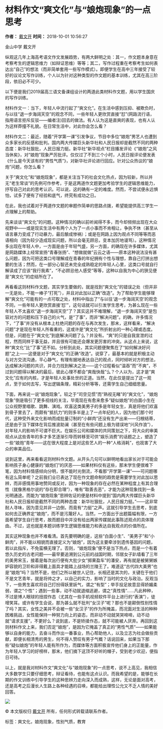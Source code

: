 # 材料作文“爽文化”与“娘炮现象”的一点思考

**作者：** [戴文开](https://www.douban.com/people/iamdwk/)
**时间：** 2018-10-01 10:56:27

金山中学 戴文开

纵观这几年上海高考语文作文发展趋势，有两大鲜明之处：其一，作文题本身意在考察考生的逻辑思维力（如辩证思维）等等；其二，写作过程重在考察考生如何表达出“自己”的想法（而非简单套用一些写作模式）。即便学生在高中三年接受了较好的议论文写作训练，个人以为针对这种类型的作文题的基本训练，尤其在高三阶段，依旧必不可少。

以下便是我们2019届高三语文备课组设计的两道此类材料作文题，用以学生国庆的写作训练。

材料作文一：当下，年轻人中流行起了“爽文化”。在生活中感到压抑、被欺负时，与以往“退一步海阔天空”的观念不同，一些年轻人更欣赏直接“怼”(网路流行语，指用语言拒斥反驳——编者注)回去的做法。有人认为这是直爽的表现，也有人认为这样莽撞不礼貌。在日常生活中，对此你会怎么看？

材料作文二：最近，随着“开学第一课”引发争议，节目中多位“娘炮”男艺人也遭到众多家长的反感和批判。国内两大传媒巨头新华社和人民日报却是截然不同的两种态度：新华社狠批，人民日报力挺。新华社“新华视点”栏目播发评论《“娘炮”之风当休矣》，对“娘炮”现象严厉批评。仅仅过了不到三个小时，人民日报评论便发表《什么是今天该有的“男性气质”》，对新华社评论进行回应。针对公众热议的“娘炮”问题，你怎么看？

关于“爽文化”和“娘炮现象”，都是关注当下的社会文化热点，因为较新，所以并无“老生常谈”的先例可作参考，于是这两道作文题更加考验学生的逻辑思维能力，抒写自己对此的思考认识。可以说，这的确有一定的难度。然而，不尝试便永远惧怕，试多了便有了经验和底气，终究有成功之日。

在此，我也试着对于两道作文题的审题作简单的思路点拨，希望能提供高三学生一点理解上的帮助。

先来谈谈“爽文化”的问题。这种情况的确以前听闻得不多，而今却频频出现在大众视野中——或是现实生活中有两个人为了一点小事而不肯相让，争执不休（甚至从语言暴力变成了行动暴力，最后酿成惨祸）；或是在网路上因为观点不同等等而恶语相向（因为较少造成现实问题，所以会毫无顾忌，变本加厉地谩骂）。这种情况多出现在年轻人中，一方面是由于年轻气盛，另一方面，的确现在许多媒体，尤其是网路媒体上经常宣扬“青春张扬”、“想做就做”云云之语——原本这种说法没有甚么问题，因为可把这类口号理解成在青春的年纪拥有个性与理想，靠自己打拼出想要的生活；然而，在一部分心智还未完全成熟稳定的年轻人心里，这类口号就自行解读成了应该“我行我素”，“不必顾忌他人感受”等等，这种以自我为中心的狭见便是“爽文化”的症结所在了。

再看看这则材料作文题，其实学生要做的，就是找到“爽文化”的错误之处（但并非一无是处，不能一棒子“打死”），并且对此加以正确“改造”。为了帮助学生能够理解“爽文化”可能有的一点可取之处，材料中指出了“与以往‘退一步海阔天空’的观念不同，一些年轻人更欣赏直接‘怼’”，这句话就可以引发学生思考，为甚么现在一些年轻人不太喜欢“退一步海阔天空”了？其实这并不难理解，“退一步海阔天空”是包容对方的问题和压下自己的火气，是“了事”，而非“解决问题”。的确，许多情况下，“了事”并没有从根本上杜绝问题的存在与再次发生，那末，这样看来，“解决问题”才是现在年轻人所看重的，这或许是“爽文化”所折射出的一种心理或态度。但是，问题在于“爽文化”到底解决问题了么？并没有。“爽”的只是自我宣泄的过程，然而同样于事无益，并且很有可能还会爆发更厉害的冲突。从这点上来说，这种“爽文化”比“了事”还不如。分析到此处，其实问题便聚焦在了“如何解决好问题”之上——这便是对于“爽文化”的正确“改造”。说穿了，最基本的就是积极主动与对方交流沟通，平心静气，有理有据地表达自己的观点，同时倾听对方的想法，达成解决问题的共识，并合力找到解决之法——这个过程看似“温吞”而“不爽”，不过到问题得以解决的最后，彼此心理不都会“爽哉快哉”么？个人以为，这才是“爽文化”应有的内核，才是年轻人处事处世的正道。当然，在此仅是提出了这一观点，至于如何去写，写出逻辑条理，精彩分析等等，还需学生自己细细思量。

下面，再来说一说“娘炮现象”。较之于“司空见惯”而“熟视无睹”的“爽文化”，“娘炮现象”倒是吸引了更多视线的关注，毕竟现在有愈来愈多“疑似娘炮”的白面小生在公众视野里唱歌、跳舞、演戏。欢喜这类美男子的多是年轻女生，真是将他们欢喜到骨子里去了，而颇有“抵抗力”的则多半是上了一点年纪的人，因为他们那个时代，这种受外来文化影响而成批量订制的“小鲜肉”还没有生产出来——归根结蒂，还是由于当下媒体在背后推波助澜（甚至在有些问题上极为错误地“兴风作浪”），对年轻人的影响不可谓不巨大。在娱乐公司和媒体的共同策划之下，将大众的审美视点从这些青年的多才多艺逐渐引导而转移至可供“娱乐消费”的话题之上，塑造了一些“娘炮”青年——这在很大程度上是对这些艺人的一种“人格消耗”，也戕害了大众的审美品位。

说到这里，再来看看这则材料作文题。从开头几句可以鲜明地看出家长对于可能会影响孩子身心健康的“娘炮们”的厌恶——如果材料仅有这些，那末学生便很难下笔，因为材料情感倾向分明，恨不能时光倒流，不看那“开学第一课”——可问题哪有这么简单呢？之前我们业已表达了现在作文题命制的趋势是需要学生对此加以思辨，而非感情用事地赞同或反对，因为一种现象的存在必然在某种程度上有其合理性（就像黑格尔说的“存在即合理”），唯有“取善去恶”，才能为这种现象找到一条光明通途。而能为“娘炮现象”思辨佐证的便是材料中提到“国内两大传媒巨头新华社和人民日报却是截然不同的两种态度：新华社狠批，人民日报力挺。”——这非常耐人寻味，因为意见并非一边倒，而竟有“力挺”之声。这就引导学生去思考，到底如何去正确界定“娘炮”，而不是污蔑好人。当然，一方面出于出题篇幅有限，一方面希望学生自行思考，故而题目中并没有给出两家传媒就此事陈述观点的具体理由。不过，这也就是本题训练学生逻辑思维能力和表达自我观点的价值所在。

其实这种现象也并不难看清。首先要明确的是，这些“白面小生”、“美男子”和“小鲜肉”，并不能以相貌而直接定义为“娘炮”，因为这主要牵涉到遗传基因的问题，若以此指斥，不免蛮横无理了。否则，“娘炮现象”便不是当下热点，而是一个有着悠久历史的古老问题——最早要追溯到公元前的战国时期，邻居女子趴墙看了三年的美男宋玉，接着是每次出行便有大批少女“掷果盈车”的潘安，再有就是被舅舅嫉妒容貌的卫玠和非得戴上面具才能踏上战场的兰陵王了。难道这“古代四大美男”也是“娘炮”吗？当然不是，他们之所以被世人记住，长相还是其次的，关键在于他们不是文艺青年，就是将帅之才，以自己的实力，影响了当时的文化与政治。反观当下，一些男生喜欢将自己打扮得妖里妖气，谓之“有型”；举手投足故意显得娇媚柔弱，谓之“个性”；遇到一些事，动不动就退缩逃避，谓之“真性情”……凡此种种，不过是博人眼球的扭捏作态（尤其在一些手机视频软件平台上进行的“表演”），徒增笑耳。或许有学生会说，那为甚么就不批判“女汉子”呢？那也不是颠倒性别性情了吗？其实，女性之美并不会被一些“女汉子”的作为所掩盖，而况面对生活的种种困难挑战，女性能保持一种努力向上的姿态，而非动不动就哭哭啼啼，动不动就“请求支援”，不更好么？说到底，不是矫揉作态，就不可能被人厌弃。再回到这则材料作文上来，我们否定“娘炮”，是因为它掩盖了真正的“男性气质”——如果能够以自身的能力，去奋斗而作出一番事业，热心帮助他人，以及立志为社会做些贡献，即便长相清秀的男生，何不得人赞叹有男子气概？话说回来，如果当下那些“疑似娘炮”的年轻人能有所作为，而媒体等方面积极宣传他们身上的正能量，作为年轻人学习的好榜样，那末，他们摘下这顶不好听的帽子，受到老少欢迎，便指日可待。

以上，就是我对材料作文“爽文化”与“娘炮现象”的一点思考，说不上高见，我相信大多数学生只要仔细思考，辩证看待，也能有这点认识。而我希望的是，能够在长期的作文训练中引导学生的这种思辨力走向深入而成熟，这样，无论是面对高考，还是高考之后漫长人生路上各种经遇的召唤，都能给出理性公允又不乏人情的美好回答。

![](https://img9.doubanio.com/view/note/l/public/p54427965.webp)

© 本文版权归 [戴文开](https://www.douban.com/people/iamdwk/) 所有，任何形式转载请联系作者。

标签：爽文化，娘炮现象，性别气质，教育
